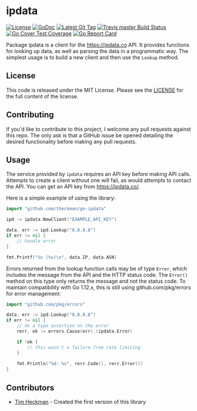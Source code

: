 # ipdata
[![License](https://img.shields.io/github/license/theckman/go-ipdata.svg)](https://github.com/theckman/go-ipdata/blob/master/LICENSE)
[![GoDoc](https://img.shields.io/badge/godoc-reference-blue.svg?style=flat)](https://godoc.org/github.com/theckman/go-ipdata)
[![Latest Git Tag](https://img.shields.io/github/tag/theckman/go-ipdata.svg)](https://github.com/theckman/go-ipdata/releases)
[![Travis master Build Status](https://img.shields.io/travis/theckman/go-ipdata/master.svg?label=TravisCI)](https://travis-ci.org/theckman/go-ipdata/branches)
[![Go Cover Test Coverage](https://gocover.io/_badge/github.com/theckman/go-ipdata?v0)](https://gocover.io/github.com/theckman/go-ipdata)
[![Go Report Card](https://goreportcard.com/badge/github.com/theckman/go-ipdata)](https://goreportcard.com/report/github.com/theckman/go-ipdata)

Package ipdata is a client for the https://ipdata.co API. It provides functions
for looking up data, as well as parsing the data in a programmatic way. The
simplest usage is to build a new client and then use the `Lookup` method.

## License
This code is released under the MIT License. Please see the
[LICENSE](https://github.com/theckman/go-ipdata/blob/master/LICENSE) for the
full content of the license.

## Contributing
If you'd like to contribute to this project, I welcome any pull requests against
this repo. The only ask is that a GitHub issue be opened detailing the desired
functionality before making any pull requests.

## Usage
The service provided by `ipdata` requires an API key before making API calls.
Attempts to create a client without one will fail, as would attempts to contact
the API. You can get an API key from https://ipdata.co/.

Here is a simple example of using the library:

```Go
import "github.com/theckman/go-ipdata"

ipd := ipdata.NewClient("EXAMPLE_API_KEY")

data, err := ipd.Lookup("8.8.8.8")
if err != nil {
	// handle error
}

fmt.Printf("%s (%s)\n", data.IP, data.ASN)
```

Errors returned from the lookup function calls may be of type `Error`, which
includes the message from the API and the HTTP status code. The `Error()` method
on this type only returns the message and not the status code. To maintain
compatibility with Go 1.12.x, this is still using github.com/pkg/errors for
error management:

```Go
import "github.com/pkg/errors"

data, err := ipd.Lookup("8.8.8.8")
if err != nil {
	// do a type assertion on the error
	rerr, ok := errors.Cause(err).(ipdata.Error)

    if !ok {
    	// this wasn't a failure from rate limiting
    }
    
    fmt.Println("%d: %s", rerr.Code(), rerr.Error())
}
```

## Contributors

- [Tim Heckman](https://github.com/theckman/) - Created the first version of this library
